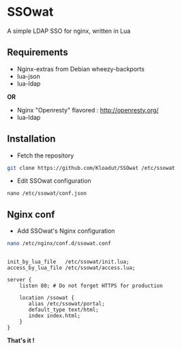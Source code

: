 SSOwat
======

A simple LDAP SSO for nginx, written in Lua

Requirements
------------

- Nginx-extras from Debian wheezy-backports
- lua-json
- lua-ldap

**OR**

- Nginx "Openresty" flavored : http://openresty.org/
- lua-ldap

Installation
------------

* Fetch the repository

```bash
git clone https://github.com/Kloadut/SSOwat /etc/ssowat
```

* Edit SSOwat configuration

```
nano /etc/ssowat/conf.json
```

Nginx conf
----------

* Add SSOwat's Nginx configuration

```bash
nano /etc/nginx/conf.d/ssowat.conf
```

```nginx

init_by_lua_file   /etc/ssowat/init.lua;
access_by_lua_file /etc/ssowat/access.lua;

server {
    listen 80; # Do not forget HTTPS for production

    location /ssowat {
       alias /etc/ssowat/portal;
       default_type text/html;
       index index.html;
    }
}

```

**That's it !**
